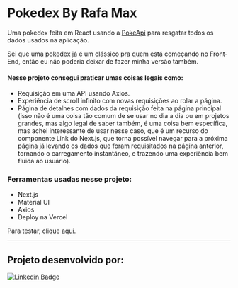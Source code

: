 # Pokedex By Rafa Max

Uma pokedex feita em React usando a [PokeApi](https://pokeapi.co/) para resgatar todos os dados usados na aplicação.

Sei que uma pokedex já é um clássico pra quem está começando no Front-End, então eu não poderia deixar de fazer minha versão também.

#### Nesse projeto consegui praticar umas coisas legais como:

- Requisição em uma API usando Axios.
- Experiência de scroll infinito com novas requisições ao rolar a página.
- Página de detalhes com dados da requisição feita na página principal (isso não é uma coisa tão comum de se usar no dia a dia ou em projetos grandes, mas algo legal de saber também, é uma coisa bem específica, mas achei interessante de usar nesse caso, que é um recurso do componente Link do Next.js, que torna possível navegar para a próxima página já levando os dados que foram requisitados na página anterior, tornando o carregamento instantâneo, e trazendo uma experiência bem fluida ao usuário).

### Ferramentas usadas nesse projeto:

- Next.js
- Material UI
- Axios
- Deploy na Vercel

Para testar, clique [aqui](https://pokedex-react-rafamax.vercel.app/).
___

## Projeto desenvolvido por:
[![Linkedin Badge](https://img.shields.io/badge/-Rafael%20Maximiano-0a66c2?style=flat-square&logo=Linkedin&logoColor=white&link=https://www.linkedin.com/in/developer-rafaelmaximiano/)](https://www.linkedin.com/in/developer-rafaelmaximiano/)
